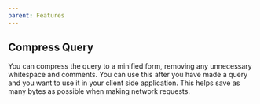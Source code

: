 ```yaml
---
parent: Features
---
```


## Compress Query

You can compress the query to a minified form, removing any unnecessary whitespace
and comments. You can use this after you have made a query and you want to use it in your
client side application. This helps save as many bytes as possible when making network requests.
